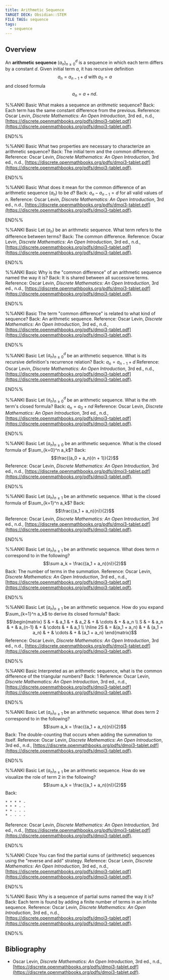 ```yaml
---
title: Arithmetic Sequence
TARGET DECK: Obsidian::STEM
FILE TAGS: sequence
tags:
  - sequence
---
```


## Overview

An **arithmetic sequence** $(a_n)_{n \geq 0}^d$ is a sequence in which each term differs by a constant $d$. Given initial term $a$, it has recursive definition $$a_n = a_{n-1} + d \text{ with } a_0 = a$$ and closed formula $$a_n = a + nd.$$

%%ANKI
Basic
What makes a sequence an *arithmetic* sequence?
Back: Each term has the same constant difference from the previous.
Reference: Oscar Levin, *Discrete Mathematics: An Open Introduction*, 3rd ed., n.d., [https://discrete.openmathbooks.org/pdfs/dmoi3-tablet.pdf](https://discrete.openmathbooks.org/pdfs/dmoi3-tablet.pdf).
<!--ID: 1709664600159-->
END%%

%%ANKI
Basic
What two properties are necessary to characterize an arithmetic sequence?
Back: The initial term and the common difference.
Reference: Oscar Levin, *Discrete Mathematics: An Open Introduction*, 3rd ed., n.d., [https://discrete.openmathbooks.org/pdfs/dmoi3-tablet.pdf](https://discrete.openmathbooks.org/pdfs/dmoi3-tablet.pdf).
<!--ID: 1709664600161-->
END%%

%%ANKI
Basic
What does it mean for the common difference of an arithmetic sequence $(a_n)$ to be $d$?
Back: $a_n - a_{n-1} = d$ for all valid values of $n$.
Reference: Oscar Levin, *Discrete Mathematics: An Open Introduction*, 3rd ed., n.d., [https://discrete.openmathbooks.org/pdfs/dmoi3-tablet.pdf](https://discrete.openmathbooks.org/pdfs/dmoi3-tablet.pdf).
<!--ID: 1709664600162-->
END%%

%%ANKI
Basic
Let $(a_n)$ be an arithmetic sequence. What term refers to the difference between terms?
Back: The common difference.
Reference: Oscar Levin, *Discrete Mathematics: An Open Introduction*, 3rd ed., n.d., [https://discrete.openmathbooks.org/pdfs/dmoi3-tablet.pdf](https://discrete.openmathbooks.org/pdfs/dmoi3-tablet.pdf).
<!--ID: 1709664600164-->
END%%

%%ANKI
Basic
Why is the "common difference" of an arithmetic sequence named the way it is?
Back: It is shared between all successive terms.
Reference: Oscar Levin, *Discrete Mathematics: An Open Introduction*, 3rd ed., n.d., [https://discrete.openmathbooks.org/pdfs/dmoi3-tablet.pdf](https://discrete.openmathbooks.org/pdfs/dmoi3-tablet.pdf).
<!--ID: 1709664600166-->
END%%

%%ANKI
Basic
The term "common difference" is related to what kind of sequence?
Back: An arithmetic sequence.
Reference: Oscar Levin, *Discrete Mathematics: An Open Introduction*, 3rd ed., n.d., [https://discrete.openmathbooks.org/pdfs/dmoi3-tablet.pdf](https://discrete.openmathbooks.org/pdfs/dmoi3-tablet.pdf).
<!--ID: 1709664600167-->
END%%

%%ANKI
Basic
Let $(a_n)_{n \geq 0}^d$ be an arithmetic sequence. What is its recursive definition's recurrence relation?
Back: $a_n = a_{n-1} + d$
Reference: Oscar Levin, *Discrete Mathematics: An Open Introduction*, 3rd ed., n.d., [https://discrete.openmathbooks.org/pdfs/dmoi3-tablet.pdf](https://discrete.openmathbooks.org/pdfs/dmoi3-tablet.pdf).
<!--ID: 1709664600169-->
END%%

%%ANKI
Basic
Let $(a_n)_{n \geq 0}^d$ be an arithmetic sequence. What is the $n$th term's closed formula?
Back: $a_n = a_0 + nd$
Reference: Oscar Levin, *Discrete Mathematics: An Open Introduction*, 3rd ed., n.d., [https://discrete.openmathbooks.org/pdfs/dmoi3-tablet.pdf](https://discrete.openmathbooks.org/pdfs/dmoi3-tablet.pdf).
<!--ID: 1709664600170-->
END%%

%%ANKI
Basic
Let $(a_n)_{n \geq 0}$ be an arithmetic sequence. What is the closed formula of $\sum_{k=0}^n a_k$?
Back: $$\frac{(a_0 + a_n)(n + 1)}{2}$$
Reference: Oscar Levin, *Discrete Mathematics: An Open Introduction*, 3rd ed., n.d., [https://discrete.openmathbooks.org/pdfs/dmoi3-tablet.pdf](https://discrete.openmathbooks.org/pdfs/dmoi3-tablet.pdf).
<!--ID: 1709664600172-->
END%%

%%ANKI
Basic
Let $(a_n)_{n \geq 1}$ be an arithmetic sequence. What is the closed formula of $\sum_{k=1}^n a_k$?
Back: $$\frac{(a_1 + a_n)(n)}{2}$$
Reference: Oscar Levin, *Discrete Mathematics: An Open Introduction*, 3rd ed., n.d., [https://discrete.openmathbooks.org/pdfs/dmoi3-tablet.pdf](https://discrete.openmathbooks.org/pdfs/dmoi3-tablet.pdf).
<!--ID: 1709664600173-->
END%%

%%ANKI
Basic
Let $(a_n)_{n \geq 1}$ be an arithmetic sequence. What does term $n$ correspond to in the following? $$\sum a_k = \frac{(a_1 + a_n)(n)}{2}$$
Back: The number of terms in the summation.
Reference: Oscar Levin, *Discrete Mathematics: An Open Introduction*, 3rd ed., n.d., [https://discrete.openmathbooks.org/pdfs/dmoi3-tablet.pdf](https://discrete.openmathbooks.org/pdfs/dmoi3-tablet.pdf).
<!--ID: 1709664600175-->
END%%

%%ANKI
Basic
Let $(a_n)_{n \geq 1}$ be an arithmetic sequence. How do you expand $\sum_{k=1}^n a_k$ to derive its closed formula?
Back:
$$\begin{matrix}
S & = & a_1 & + & a_2 & + & \cdots & + & a_n \\
S & = & a_n & + & a_{n-1} & + & \cdots & + & a_1 \\
\hline
2S & = &(a_1 + a_n) & + & (a_1 + a_n) & + & \cdots & + & (a_1 + a_n) 
\end{matrix}$$
Reference: Oscar Levin, *Discrete Mathematics: An Open Introduction*, 3rd ed., n.d., [https://discrete.openmathbooks.org/pdfs/dmoi3-tablet.pdf](https://discrete.openmathbooks.org/pdfs/dmoi3-tablet.pdf).
<!--ID: 1709664600176-->
END%%

%%ANKI
Basic
Interpreted as an arithmetic sequence, what is the common difference of the triangular numbers?
Back: $1$
Reference: Oscar Levin, *Discrete Mathematics: An Open Introduction*, 3rd ed., n.d., [https://discrete.openmathbooks.org/pdfs/dmoi3-tablet.pdf](https://discrete.openmathbooks.org/pdfs/dmoi3-tablet.pdf).
<!--ID: 1709664600178-->
END%%

%%ANKI
Basic
Let $(a_n)_{n \geq 1}$ be an arithmetic sequence. What does term $2$ correspond to in the following? $$\sum a_k = \frac{(a_1 + a_n)(n)}{2}$$
Back: The double-counting that occurs when adding the summation to itself.
Reference: Oscar Levin, *Discrete Mathematics: An Open Introduction*, 3rd ed., n.d., [https://discrete.openmathbooks.org/pdfs/dmoi3-tablet.pdf](https://discrete.openmathbooks.org/pdfs/dmoi3-tablet.pdf).
<!--ID: 1709664600179-->
END%%

%%ANKI
Basic
Let $(a_n)_{n \geq 1}$ be an arithmetic sequence. How do we visualize the role of term $2$ in the following? $$\sum a_k = \frac{(a_1 + a_n)(n)}{2}$$
Back:
```
* * * * -
* * * - -
* * - - -
* - - - -
```
Reference: Oscar Levin, *Discrete Mathematics: An Open Introduction*, 3rd ed., n.d., [https://discrete.openmathbooks.org/pdfs/dmoi3-tablet.pdf](https://discrete.openmathbooks.org/pdfs/dmoi3-tablet.pdf).
<!--ID: 1709664600181-->
END%%

%%ANKI
Cloze
You can find the partial sums of {arithmetic} sequences using the "reverse and add" strategy.
Reference: Oscar Levin, *Discrete Mathematics: An Open Introduction*, 3rd ed., n.d., [https://discrete.openmathbooks.org/pdfs/dmoi3-tablet.pdf](https://discrete.openmathbooks.org/pdfs/dmoi3-tablet.pdf).
<!--ID: 1709666305449-->
END%%

%%ANKI
Basic
Why is a sequence of partial sums named the way it is?
Back: Each term is found by adding a finite number of terms in an infinite sequence. 
Reference: Oscar Levin, *Discrete Mathematics: An Open Introduction*, 3rd ed., n.d., [https://discrete.openmathbooks.org/pdfs/dmoi3-tablet.pdf](https://discrete.openmathbooks.org/pdfs/dmoi3-tablet.pdf).
<!--ID: 1713580109297-->
END%%

## Bibliography

* Oscar Levin, *Discrete Mathematics: An Open Introduction*, 3rd ed., n.d., [https://discrete.openmathbooks.org/pdfs/dmoi3-tablet.pdf](https://discrete.openmathbooks.org/pdfs/dmoi3-tablet.pdf).